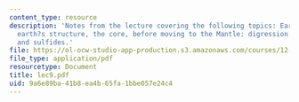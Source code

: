 ```yaml
---
content_type: resource
description: 'Notes from the lecture covering the following topics: Earth?s bulk composition,
  earth?s structure, the core, before moving to the Mantle: digression into sulfur
  and sulfides.'
file: https://ol-ocw-studio-app-production.s3.amazonaws.com/courses/12-108-structure-of-earth-materials-fall-2004/9a6e89ba41b8ea4b65fa1bbe057e24c4_lec9.pdf
file_type: application/pdf
resourcetype: Document
title: lec9.pdf
uid: 9a6e89ba-41b8-ea4b-65fa-1bbe057e24c4
---
```

